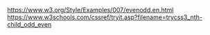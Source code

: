 https://www.w3.org/Style/Examples/007/evenodd.en.html
https://www.w3schools.com/cssref/tryit.asp?filename=trycss3_nth-child_odd_even
